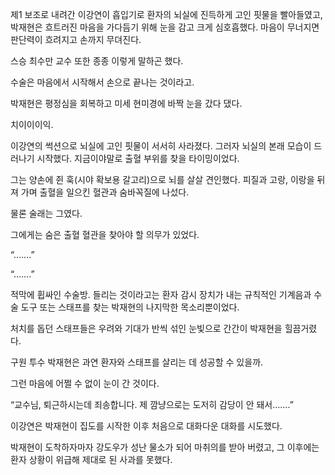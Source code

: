 제1 보조로 내려간 이강연이 흡입기로 환자의 뇌실에 진득하게 고인 핏물을 빨아들였고, 박재현은 흐트러진 마음을 가다듬기 위해 눈을 감고 크게 심호흡했다. 마음이 무너지면 판단력이 흐려지고 손까지 무뎌진다.

스승 최수만 교수 또한 종종 이렇게 말하곤 했다.

수술은 마음에서 시작해서 손으로 끝나는 것이라고.

박재현은 평정심을 회복하고 미세 현미경에 바짝 눈을 갔다 댔다.

치이이이익.

이강연의 썩션으로 뇌실에 고인 핏물이 서서히 사라졌다. 그러자 뇌실의 본래 모습이 드러나기 시작했다. 지금이야말로 출혈 부위를 찾을 타이밍이었다.

그는 양손에 쥔 훅(시야 확보용 갈고리)으로 뇌를 살살 견인했다. 피질과 고랑, 이랑을 뒤져 가며 출혈을 일으킨 혈관과 숨바꼭질에 나섰다.

물론 술래는 그였다.

그에게는 숨은 출혈 혈관을 찾아야 할 의무가 있었다.

“…….”

“…….”

적막에 휩싸인 수술방. 들리는 것이라고는 환자 감시 장치가 내는 규칙적인 기계음과 수술 도구 또는 스태프를 찾는 박재현의 나지막한 목소리뿐이었다.

처치를 돕던 스태프들은 우려와 기대가 반씩 섞인 눈빛으로 간간이 박재현을 힐끔거렸다.

구원 투수 박재현은 과연 환자와 스태프를 살리는 데 성공할 수 있을까.

그런 마음에 어쩔 수 없이 눈이 간 것이다.

“교수님, 퇴근하시는데 죄송합니다. 제 깜냥으로는 도저히 감당이 안 돼서…….”

이강연은 박재현이 집도를 시작한 이후 처음으로 대화다운 대화를 시도했다.

박재현이 도착하자마자 강도우가 성난 물소가 되어 마취의를 받아 버렸고, 그 이후에는 환자 상황이 위급해 제대로 된 사과를 못했다.